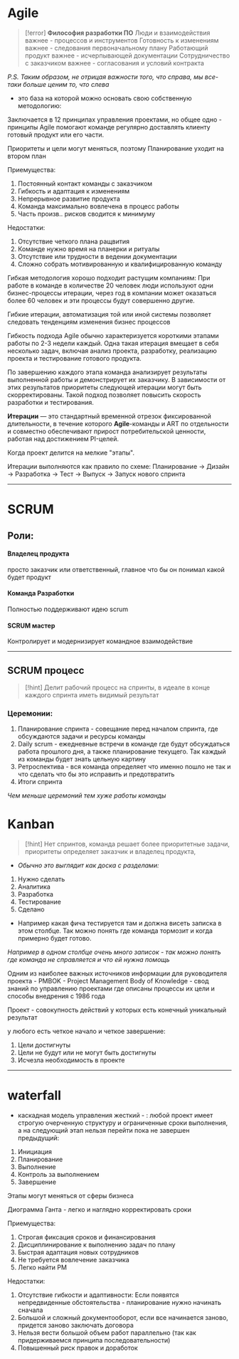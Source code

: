 # Agile

>[!error] **Философия разработки ПО** 
>Люди и взаимодействия важнее - процессов и инструментов
>Готовность к изменениям важнее - следования первоначальному плану
Работающий продукт важнее - исчерпывающей документации
Сотрудничество с заказчиком важнее - согласования и условий контракта

*P.S. Таким образом, не отрицая важности того, что справа, мы все-таки больше ценим то, что слева*

- это база на которой можно основать свою собственную методологию:

Заключается в 12 принципах управления проектами, но общее одно -
принципы Agile помогают команде регулярно доставлять клиенту готовый продукт или его части.

Приоритеты и цели могут меняться, поэтому Планирование уходит на втором план 

Приемущества:

1. Постоянный контакт команды с заказчиком
2. Гибкость и адаптация к изменениям
3. Непрерывное развитие продукта
4. Команда максимально вовлечена в процесс работы
5. Часть произв.. рисков сводится к минимуму

Недостатки:

1. Отсутствие четкого плана ращвития
2. Команде нужно время на планерки и ритуалы
3. Отсутствие или трудности в ведении документации
4. Сложно собрать мотивированную  и квалифицированную команду

Гибкая методология хорошо подходит растущим компаниям:
При работе в команде в количестве 20 человек люди используют одни бизнес-процессы итерации, через год в компании может оказаться более 60 человек и эти процессы будут совершенно другие.

Гибкие итерации, автоматизация той или иной системы позволяет следовать тенденциям изменения бизнес процессов 

Гибкость подхода Agile обычно характеризуется короткими этапами работы по 2-3 недели каждый. Одна такая итерация вмещает в себя несколько задач, включая анализ проекта, разработку, реализацию проекта и тестирование готового продукта.

По завершению каждого этапа команда анализирует результаты выполненной работы и демонстрирует их заказчику. В зависимости от этих результатов приоритеты следующей итерации могут быть скорректированы. Такой подход позволяет повысить скорость разработки и тестирования.

**Итерации** — это стандартный временной отрезок фиксированной длительности, в течение которого **Agile**-команды и ART по отдельности и совместно обеспечивают прирост потребительской ценности, работая над достижением PI-целей.

Когда проект делится на мелкие "этапы".

Итерации выполняются как правило по схеме: 
Планирование -> Дизайн -> Разработка -> Тест -> Выпуск -> Запуск нового спринта
___
# SCRUM
## Роли:
#### Владелец продукта
просто заказчик или ответственный, главное что бы он понимал какой будет продукт
#### Команда Разработки
Полностью поддерживают идею scrum
#### SCRUM мастер
Контролирует и модернизирует командное взаимодействие
___
## SCRUM процесс

>[!hint] Делит рабочий процесс на спринты, в идеале в конце каждого спринта иметь видимый результат
### Церемонии:
1. Планирование спринта - совещание перед началом спринта, где обсуждаются задачи и ресурсы команды
2. Daily scrum - ежедневные встречи в команде где будут обсуждаться работа прошлого дня, а также планирование текущего. Так каждый из команды будет знать цельную картину
3. Ретроспектива - вся команда определяет что именно пошло не так и что сделать что бы это исправить и предотвратить
4. Итоги спринта

*Чем меньше церемоний тем хуже работы команды*

# Kanban

>[!hint] Нет спринтов, команда решает более приоритетные задачи, приоритеты определяет заказчик и владелец продукта,

- *Обычно это выглядит как доска с разделами:*
1. Нужно сделать
2. Аналитика
3. Разработка
4. Тестирование
5. Сделано

- Например какая фича тестируется там и должна висеть записка в этом столбце. Так можно понять где команда тормозит и когда примерно будет готово.

*Например в одном столбце очень много записок - так можно понять где команда не справляется и что ей нужна помощь*


Одним из наиболее важных источников информации для руководителя проекта - PMBOK - Project Management Body of Knowledge - свод знаний по управлению проектами где описаны процессы их цели и способы внедрения c 1986 года


Проект - совокупность действий у которых есть конечный уникальный результат

у любого есть четкое начало и четкое завершение:

1. Цели достигнуты
2. Цели не будут или не могут быть достигнуты
3. Исчезла необходимость в проекте

___
# waterfall 
- каскадная модель управления
жесткий - 
: любой проект имеет строгую очерченную структуру и ограниченные сроки выполнения, а на следующий этап нельзя перейти пока не завершен предыдущий:

1. Инициация 
2. Планирование
3. Выполнение
4. Контроль за выполнением
5. Завершение

Этапы могут меняться от сферы бизнеса


Диограмма Ганта - легко и наглядно корректировать сроки


Приемущества:

1. Строгая фиксация сроков и финансирования
2. Дисциплинирование к выполнению задач по плану
3. Быстрая адаптация новых сотрудников 
4. Не требуется вовлечение заказчика
5. Легко найти PM

Недостатки:

1. Отсутствие гибкости и адаптивности:
   Если появятся непредвиденные обстоятельства - планирование нужно начинать сначала
2. Большой и сложный документооборот, если все начинается заново, придется заново заключать договора
3. Нельзя вести большой объем работ параллельно (так как придерживаемся принципа последовательности)
4. Повышенный риск правок и доработок


 
